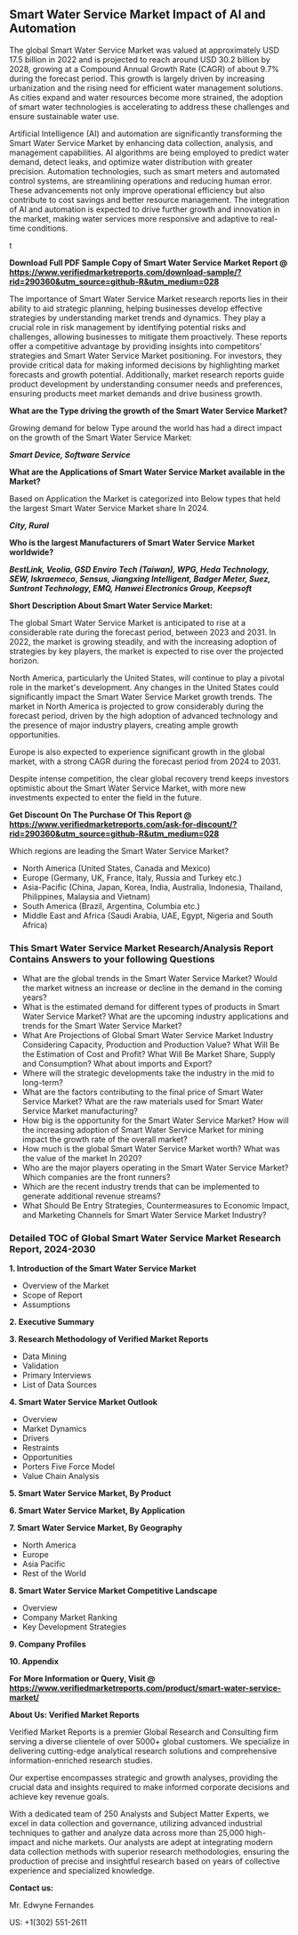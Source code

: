 <h2>Smart Water Service Market Impact of AI and Automation</h2><p>The global Smart Water Service Market was valued at approximately USD 17.5 billion in 2022 and is projected to reach around USD 30.2 billion by 2028, growing at a Compound Annual Growth Rate (CAGR) of about 9.7% during the forecast period. This growth is largely driven by increasing urbanization and the rising need for efficient water management solutions. As cities expand and water resources become more strained, the adoption of smart water technologies is accelerating to address these challenges and ensure sustainable water use.</p><p>Artificial Intelligence (AI) and automation are significantly transforming the Smart Water Service Market by enhancing data collection, analysis, and management capabilities. AI algorithms are being employed to predict water demand, detect leaks, and optimize water distribution with greater precision. Automation technologies, such as smart meters and automated control systems, are streamlining operations and reducing human error. These advancements not only improve operational efficiency but also contribute to cost savings and better resource management. The integration of AI and automation is expected to drive further growth and innovation in the market, making water services more responsive and adaptive to real-time conditions.</p>t</p><p id="" class=""><strong>Download Full PDF Sample Copy of Smart Water Service Market Report @ <a href="https://www.verifiedmarketreports.com/download-sample/?rid=290360&utm_source=github-R&utm_medium=028" target="_blank">https://www.verifiedmarketreports.com/download-sample/?rid=290360&utm_source=github-R&utm_medium=028</a></strong></p><p>The importance of&nbsp;Smart Water Service Market research reports lies in their ability to aid strategic planning, helping businesses develop effective strategies by understanding market trends and dynamics. They play a crucial role in risk management by identifying potential risks and challenges, allowing businesses to mitigate them proactively. These reports offer a competitive advantage by providing insights into competitors' strategies and Smart Water Service Market positioning. For investors, they provide critical data for making informed decisions by highlighting market forecasts and growth potential. Additionally, market research reports guide product development by understanding consumer needs and preferences, ensuring products meet market demands and drive business growth.</p><p><strong>What are the&nbsp;Type driving the growth of the Smart Water Service Market?</strong></p><p id="" class="">Growing demand for below Type around the world has had a direct impact on the growth of the Smart Water Service Market:</p><em><strong>Smart Device, Software Service</strong></em></p><strong>What are the&nbsp;Applications&nbsp;of Smart Water Service Market available in the Market?</strong></p><p id="" class="">Based on Application the Market is categorized into Below types that held the largest Smart Water Service Market share In 2024.</p><em><strong>City, Rural</strong></em></p><strong>Who is the largest Manufacturers of Smart Water Service Market worldwide?</strong></p><p><em><strong>BestLink, Veolia, GSD Enviro Tech (Taiwan), WPG, Heda Technology, SEW, Iskraemeco, Sensus, Jiangxing Intelligent, Badger Meter, Suez, Suntront Technology, EMQ, Hanwei Electronics Group, Keepsoft</strong></em></p><p id="" class=""><strong>Short Description About Smart Water Service Market:</strong></p><p>The global Smart Water Service Market is anticipated to rise at a considerable rate during the forecast period, between 2023 and 2031. In 2022, the market is growing steadily, and with the increasing adoption of strategies by key players, the market is expected to rise over the projected horizon.</p><p>North America, particularly the United States, will continue to play a pivotal role in the market's development. Any changes in the United States could significantly impact the Smart Water Service Market growth trends. The market in North America is projected to grow considerably during the forecast period, driven by the high adoption of advanced technology and the presence of major industry players, creating ample growth opportunities.</p><p>Europe is also expected to experience significant growth in the global market, with a strong CAGR during the forecast period from 2024 to 2031.</p><p>Despite intense competition, the clear global recovery trend keeps investors optimistic about the Smart Water Service Market, with more new investments expected to enter the field in the future.</p><p id="" class=""><strong>Get Discount On The Purchase Of This Report @ <a href="https://www.verifiedmarketreports.com/ask-for-discount/?rid=290360&utm_source=github-R&utm_medium=028" target="_blank">https://www.verifiedmarketreports.com/ask-for-discount/?rid=290360&utm_source=github-R&utm_medium=028</a></strong></p>Which regions are leading the Smart Water Service Market?</p><ul><li>North America (United States, Canada and Mexico)</li><li>Europe (Germany, UK, France, Italy, Russia and Turkey etc.)</li><li>Asia-Pacific (China, Japan, Korea, India, Australia, Indonesia, Thailand, Philippines, Malaysia and Vietnam)</li><li>South America (Brazil, Argentina, Columbia etc.)</li><li>Middle East and Africa (Saudi Arabia, UAE, Egypt, Nigeria and South Africa)</li></ul><h3 id="" class="">This Smart Water Service Market Research/Analysis Report Contains Answers to your following Questions</h3><ul><li>What are the global trends in the Smart Water Service Market? Would the market witness an increase or decline in the demand in the coming years?</li><li>What is the estimated demand for different types of products in Smart Water Service Market? What are the upcoming industry applications and trends for the Smart Water Service Market?</li><li>What Are Projections of Global Smart Water Service Market Industry Considering Capacity, Production and Production Value? What Will Be the Estimation of Cost and Profit? What Will Be Market Share, Supply and Consumption? What about imports and Export?</li><li>Where will the strategic developments take the industry in the mid to long-term?</li><li>What are the factors contributing to the final price of Smart Water Service Market? What are the raw materials used for Smart Water Service Market manufacturing?</li><li>How big is the opportunity for the Smart Water Service Market? How will the increasing adoption of Smart Water Service Market for mining impact the growth rate of the overall market?</li><li>How much is the global Smart Water Service Market worth? What was the value of the market In 2020?</li><li>Who are the major players operating in the Smart Water Service Market? Which companies are the front runners?</li><li>Which are the recent industry trends that can be implemented to generate additional revenue streams?</li><li>What Should Be Entry Strategies, Countermeasures to Economic Impact, and Marketing Channels for Smart Water Service Market Industry?</li></ul><h3 id="" class="">Detailed TOC of Global Smart Water Service Market Research Report, 2024-2030</h3><p id="" class=""><strong>1. Introduction of the Smart Water Service Market</strong></p><ul><li>Overview of the Market</li><li>Scope of Report</li><li>Assumptions</li></ul><p id="" class=""><strong>2. Executive Summary</strong></p><p id="" class=""><strong>3. Research Methodology of Verified Market Reports</strong></p><ul><li>Data Mining</li><li>Validation</li><li>Primary Interviews</li><li>List of Data Sources</li></ul><p id="" class=""><strong>4. Smart Water Service Market Outlook</strong></p><ul><li>Overview</li><li>Market Dynamics</li><li>Drivers</li><li>Restraints</li><li>Opportunities</li><li>Porters Five Force Model</li><li>Value Chain Analysis</li></ul><p id="" class=""><strong>5. Smart Water Service Market, By Product</strong></p><p id="" class=""><strong>6. Smart Water Service Market, By Application</strong></p><p id="" class=""><strong>7. Smart Water Service Market, By Geography</strong></p><ul><li>North America</li><li>Europe</li><li>Asia Pacific</li><li>Rest of the World</li></ul><p id="" class=""><strong>8. Smart Water Service Market Competitive Landscape</strong></p><ul><li>Overview</li><li>Company Market Ranking</li><li>Key Development Strategies</li></ul><p id="" class=""><strong>9. Company Profiles</strong></p><p id="" class=""><strong>10. Appendix</strong></p><p id="" class=""><strong>For More Information or Query, Visit @ <a href="https://www.verifiedmarketreports.com/product/smart-water-service-market/" target="_blank">https://www.verifiedmarketreports.com/product/smart-water-service-market/</a></strong></p><p id="" class=""><strong>About Us: Verified Market Reports</strong></p><p id="" class="">Verified Market Reports is a premier Global Research and Consulting firm serving a diverse clientele of over 5000+ global customers. We specialize in delivering cutting-edge analytical research solutions and comprehensive information-enriched research studies.</p><p id="" class="">Our expertise encompasses strategic and growth analyses, providing the crucial data and insights required to make informed corporate decisions and achieve key revenue goals.</p><p id="" class="">With a dedicated team of 250 Analysts and Subject Matter Experts, we excel in data collection and governance, utilizing advanced industrial techniques to gather and analyze data across more than 25,000 high-impact and niche markets. Our analysts are adept at integrating modern data collection methods with superior research methodologies, ensuring the production of precise and insightful research based on years of collective experience and specialized knowledge.</p><p id="" class=""><strong>Contact us:</strong></p><p id="" class="">Mr. Edwyne Fernandes</p><p id="" class="">US: +1(302) 551-2611</p>